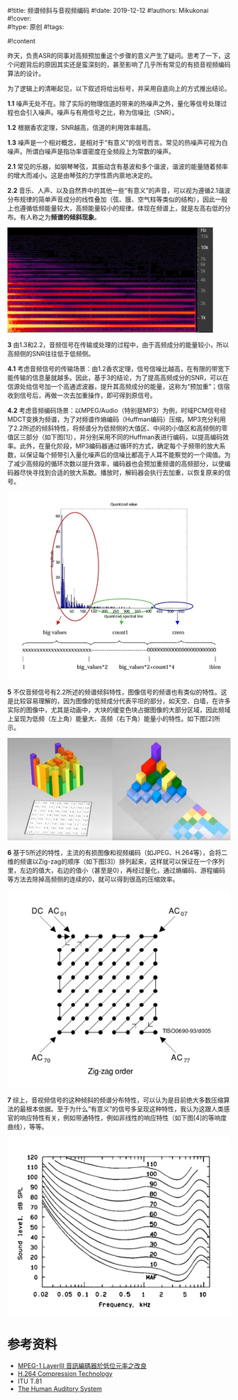 #!title:    频谱倾斜与音视频编码
#!date:     2019-12-12
#!authors:  Mikukonai
#!cover:    
#!type:     原创
#!tags:     

#!content

昨天，负责ASR的同事对高频预加重这个步骤的意义产生了疑问。思考了一下，这个问题背后的原因其实还是蛮深刻的，甚至影响了几乎所有常见的有损音视频编码算法的设计。

为了逻辑上的清晰起见，以下叙述将给出标号，并采用自底向上的方式推出结论。

**1.1** 噪声无处不在。除了实际的物理信道的带来的热噪声之外，量化等信号处理过程也会引入噪声。噪声与有用信号之比，称为信噪比（SNR）。

**1.2** 根据香农定理，SNR越高，信道的利用效率越高。

**1.3** 噪声是一个相对概念，是相对于“有意义”的信号而言。常见的热噪声可视为白噪声。所谓白噪声是指功率谱密度在全频段上为常数的噪声。

**2.1** 常见的乐器，如钢琴琴弦，其振动含有基波和多个谐波，谐波的能量随着频率的增大而减小。这是由琴弦的力学性质内禀地决定的。

**2.2** 音乐、人声、以及自然界中的其他一些“有意义”的声音，可以视为遵循2.1谐波分布规律的简单声音成分的线性叠加（弦、膜、空气柱等类似的结构），因此一般上也遵循低频能量较大，高频能量较小的规律。体现在频谱上，就是左高右低的分布。有人称之为**频谱的倾斜现象**。

![钢琴的声谱图](./image/assets/M/piano-spectrum.jpg)

**3** 由1.3和2.2，音频信号在传输或处理的过程中，由于高频成分的能量较小，所以高频侧的SNR往往低于低频侧。

**4.1** 考虑音频信号的传输场景：由1.2香农定理，信号信噪比越高，在有限的带宽下能传输的信息量就越多。因此，基于3的结论，为了提高高频成分的SNR，可以在信源处给信号加一个高通滤波器，提升其高频成分的能量，这称为“预加重”；信宿收到信号后，再做一次去加重操作，即可得到原信号。

**4.2** 考虑音频编码场景：以MPEG/Audio（特别是MP3）为例，时域PCM信号经MDCT变换为频谱，为了对频谱作熵编码（Huffman编码）压缩，MP3充分利用了2.2所述的倾斜特性，将频谱分为低频侧的大值区、中间的小值区和高频侧的零值区三部分（如下图[1]），并分别采用不同的Huffman表进行编码，以提高编码效率。此外，在量化阶段，MP3编码器通过循环的方式，确定每个子频带的放大系数，以保证每个频带引入量化噪声后的信噪比都高于人耳不能察觉的一个阈值。为了减少高频段的循环次数以提升效率，编码器也会预加重频谱的高频部分，以使编码器尽快寻找到合适的放大系数。播放时，解码器会执行去加重，以恢复原来的信号。

![MPEG/Audio 一个编码单元的频谱的分布](./image/assets/M/mp3-spectrum-distribution.jpg)

**5** 不仅音频信号有2.2所述的频谱倾斜特性，图像信号的频谱也有类似的特性。这是比较容易理解的，因为图像的低频成分代表平坦的部分，如天空、白墙，在许多实际的图像中，尤其是动画中，大块的缓变色块占据图像的大部分区域，因此频域上呈现为低频（左上角）能量大、高频（右下角）能量小的特性。如下图[2]所示。

![左边是空域图像，右边是经过DCT的频谱](./image/assets/M/h264-time-freq-transform.jpg)

**6** 基于5所述的特性，主流的有损图像和视频编码（如JPEG、H.264等），会将二维的频谱以Zig-zag的顺序（如下图[3]）排列起来，这样就可以保证在一个序列里，左边的值大，右边的值小（甚至是0），再经过量化，通过熵编码、游程编码等方法去除掉高频侧的连续的0，就可以得到很高的压缩效率。

![Zig-zag 排列方式](./image/assets/M/zig-zag.jpg)

**7** 综上，音视频信号的这种倾斜的频谱分布特性，可以认为是目前绝大多数压缩算法的最根本依据。至于为什么“有意义”的信号多呈现这种特性，我认为这跟人类感官的响应特性有关，例如带通特性，例如非线性的响应特性（如下图[4]的等响度曲线），等等。

![人耳等响度曲线](./image/assets/M/equal-loudness-curves.png)

# 参考资料

+ [MPEG-1 LayerIII 音訊編碼器於低位元率之改良](https://hdl.handle.net/11296/c7b845)
+ [H.264 Compression Technology](https://www.youtube.com/watch?v=PmoEsPWEdOA)
+ ITU T.81
+ [The Human Auditory System](http://www.mp3-tech.org/programmer/docs/human_auditory_system.pdf)